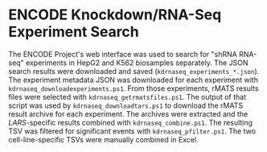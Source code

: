 # ENCODE Knockdown/RNA-Seq Experiment Search

The ENCODE Project's web interface was used to search for "shRNA RNA-seq" experiments in HepG2 and K562 biosamples separately.
The JSON search results were downloaded and saved (`kdrnaseq_experiments_*.json`).
The experiment metadata JSON was downloaded for each experiment with `kdrnaseq_downloadexperiments.ps1`.
From those experiments, rMATS results files were selected with `kdrnaseq_getrmatsfiles.ps1`.
The output of that script was used by `kdrnaseq_downloadtars.ps1` to download the rMATS result archive for each experiment.
The archives were extracted and the *LARS*-specific results combined with `kdrnaseq_combine.ps1`.
The resulting TSV was filtered for significant events with `kdrnaseq_pfilter.ps1`.
The two cell-line-specific TSVs were manually combined in Excel.
